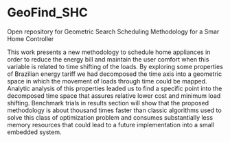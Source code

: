 # GeoFind_SHC
Open repository for Geometric Search Scheduling Methodology for a Smar Home Controller

This work presents a new methodology to schedule home appliances in order to reduce the energy bill and maintain the user comfort when this variable is related to time shifting of the loads. By exploring some properties of Brazilian energy tariff we had decomposed the time axis into a geometric space in which the movement of loads through time could be mapped. Analytic analysis of this properties leaded us to find a specific point into the decomposed time space that assures relative lower cost and minimum load shifting. Benchmark trials in results section will show that the proposed methodology is about thousand times faster than classic algorithms used to solve this class of optimization problem and consumes substantially less memory resources that could lead to a future implementation into a small embedded system.

